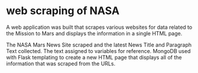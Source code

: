# web scraping of NASA 
A web application was built that scrapes various websites for data related to the Mission to Mars and displays the information in a single HTML page. 

The NASA Mars News Site scraped and the latest News Title and Paragraph Text collected. The text assigned to variables for reference. MongoDB used with Flask templating to create a new HTML page that displays all of the information that was scraped from the URLs. 
